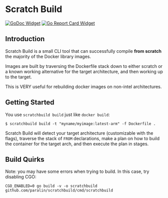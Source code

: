 # Scratch Build

[![GoDoc Widget]][GoDoc] [![Go Report Card Widget]][Go Report Card]

[GoDoc]: https://godoc.org/github.com/paralin/scratchbuild
[GoDoc Widget]: https://godoc.org/github.com/paralin/scratchbuild?status.svg
[Go Report Card Widget]: https://goreportcard.com/badge/github.com/paralin/scratchbuild
[Go Report Card]: https://goreportcard.com/report/github.com/paralin/scratchbuild

## Introduction

Scratch Build is a small CLI tool that can successfully compile **from scratch** the majority of the Docker library images.

Images are built by traversing the Dockerfile stack down to either scratch or a known working alternative for the target architecture, and then working up to the target.

This is VERY useful for rebuilding docker images on non-intel architectures.

## Getting Started

You use `scratchbuild build` just like `docker build`:

```
$ scratchbuild build -t "myname/myimage:latest-arm" -f Dockerfile .
```

Scratch Build will detect your target architecture (customizable with the flags), traverse the stack of `FROM` declarations, make a plan on how to build the container for the target arch, and then execute the plan in stages.

## Build Quirks

Note: you may have some errors when trying to build. In this case, try disabling CGO:

```
CGO_ENABLED=0 go build -v -o scratchbuild github.com/paralin/scratchbuild/cmd/scratchbuild
```
